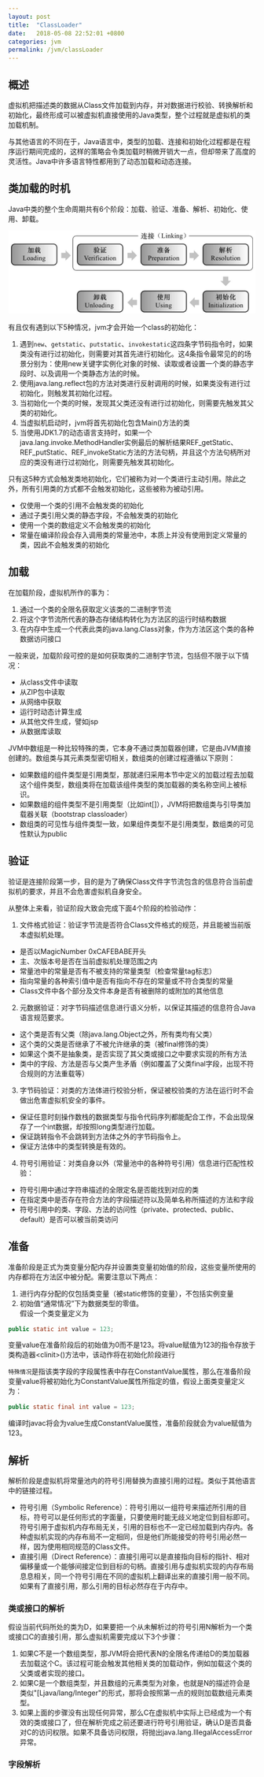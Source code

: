 ```yaml
---
layout: post
title:  "ClassLoader"
date:   2018-05-08 22:52:01 +0800
categories: jvm
permalink: /jvm/classLoader
---
```


## 概述
虚拟机把描述类的数据从Class文件加载到内存，并对数据进行校验、转换解析和初始化，最终形成可以被虚拟机直接使用的Java类型，整个过程就是虚拟机的类加载机制。

与其他语言的不同在于，Java语言中，类型的加载、连接和初始化过程都是在程序运行期间完成的，这样的策略会令类加载时稍微开销大一点，但却带来了高度的灵活性。Java中许多语言特性都用到了动态加载和动态连接。

## 类加载的时机
Java中类的整个生命周期共有6个阶段：加载、验证、准备、解析、初始化、使用、卸载。

![class-life](../resources/img/class-life.png)

有且仅有遇到以下5种情况，jvm才会开始一个class的初始化：

1. 遇到`new`、`getstatic`、`putstatic`、`invokestatic`这四条字节码指令时，如果类没有进行过初始化，则需要对其首先进行初始化。这4条指令最常见的的场景分别为：使用new关键字实例化对象的时候、读取或者设置一个类的静态字段时、以及调用一个类静态方法的时候。
2. 使用java.lang.reflect包的方法对类进行反射调用的时候，如果类没有进行过初始化，则触发其初始化过程。
3. 当初始化一个类的时候，发现其父类还没有进行过初始化，则需要先触发其父类的初始化。
4. 当虚拟机启动时，jvm将首先初始化包含Main()方法的类
5. 当使用JDK1.7的动态语言支持时，如果一个java.lang.invoke.MethodHandler实例最后的解析结果REF\_getStatic、REF\_putStatic、REF\_invokeStatic方法的方法句柄，并且这个方法句柄所对应的类没有进行过初始化，则需要先触发其初始化。

只有这5种方式会触发类地初始化，它们被称为对一个类进行主动引用。除此之外，所有引用类的方式都不会触发初始化，这些被称为被动引用。

 * 仅使用一个类的引用不会触发类的初始化
 * 通过子类引用父类的静态字段，不会触发类的初始化
 * 使用一个类的数组定义不会触发类的初始化
 * 常量在编译阶段会存入调用类的常量池中，本质上并没有使用到定义常量的类，因此不会触发类的初始化

## 加载
在加载阶段，虚拟机所作的事为：

1. 通过一个类的全限名获取定义该类的二进制字节流
2. 将这个字节流所代表的静态存储结构转化为方法区的运行时结构数据
3. 在内存中生成一个代表此类的java.lang.Class对象，作为方法区这个类的各种数据访问接口

一般来说，加载阶段可控的是如何获取类的二进制字节流，包括但不限于以下情况：

* 从class文件中读取
* 从ZIP包中读取
* 从网络中获取
* 运行时动态计算生成
* 从其他文件生成，譬如jsp
* 从数据库读取

JVM中数组是一种比较特殊的类，它本身不通过类加载器创建，它是由JVM直接创建的。数组类与其元素类型密切相关，数组类的创建过程遵循以下原则：

* 如果数组的组件类型是引用类型，那就递归采用本节中定义的加载过程去加载这个组件类型，数组类将在加载该组件类型的类加载器的类名称空间上被标识。
* 如果数组的组件类型不是引用类型（比如int[]），JVM将把数组类与引导类加载器关联（bootstrap classloader）
* 数组类的可见性与组件类型一致，如果组件类型不是引用类型，数组类的可见性默认为public

## 验证
验证是连接阶段第一步，目的是为了确保Class文件字节流包含的信息符合当前虚拟机的要求，并且不会危害虚拟机自身安全。

从整体上来看，验证阶段大致会完成下面4个阶段的检验动作：

1. 文件格式验证：验证字节流是否符合Class文件格式的规范，并且能被当前版本虚拟机处理。
 * 是否以MagicNumber 0xCAFEBABE开头
 * 主、次版本号是否在当前虚拟机处理范围之内
 * 常量池中的常量是否有不被支持的常量类型（检查常量tag标志）
 * 指向常量的各种索引值中是否有指向不存在的常量或不符合类型的常量
 * Class文件中各个部分及文件本身是否有被删除的或附加的其他信息

2. 元数据验证：对字节码描述信息进行语义分析，以保证其描述的信息符合Java语言规范要求。
 * 这个类是否有父类（除java.lang.Object之外，所有类均有父类）
 * 这个类的父类是否继承了不被允许继承的类（被final修饰的类）
 * 如果这个类不是抽象类，是否实现了其父类或接口之中要求实现的所有方法
 * 类中的字段、方法是否与父类产生矛盾（例如覆盖了父类final字段，出现不符合规则的方法重载等）
 
3. 字节码验证：对类的方法体进行校验分析，保证被校验类的方法在运行时不会做出危害虚拟机安全的事件。
 * 保证任意时刻操作数栈的数据类型与指令代码序列都能配合工作，不会出现保存了一个int数据，却按照long类型进行加载。
 * 保证跳转指令不会跳转到方法体之外的字节码指令上。
 * 保证方法体中的类型转换是有效的。    

4. 符号引用验证：对类自身以外（常量池中的各种符号引用）信息进行匹配性校验：
 * 符号引用中通过字符串描述的全限定名是否能找到对应的类
 * 在指定类中是否存在符合方法的字段描述符以及简单名称所描述的方法和字段
 * 符号引用中的类、字段、方法的访问性（private、protected、public、default）是否可以被当前类访问

## 准备
准备阶段是正式为类变量分配内存并设置类变量初始值的阶段，这些变量所使用的内存都将在方法区中被分配。需要注意以下两点：
1. 进行内存分配的仅包括类变量（被static修饰的变量），不包括实例变量
2. 初始值“通常情况”下为数据类型的零值。    
假设一个类变量定义为
```java
public static int value = 123;
```
变量value在准备阶段后的初始值为0而不是123。将value赋值为123的指令存放于类构造器&lt;clinit&gt;()方法中，该动作将在初始化阶段进行

`特殊情况`是指该类字段的字段属性表中存在ConstantValue属性，那么在准备阶段变量value将被初始化为ConstantValue属性所指定的值，假设上面类变量定义为：
```java
public static final int value = 123;
```
编译时javac将会为value生成ConstantValue属性，准备阶段就会为value赋值为123。

## 解析
解析阶段是虚拟机将常量池内的符号引用替换为直接引用的过程。类似于其他语言中的链接过程。

* 符号引用（Symbolic Reference）：符号引用以一组符号来描述所引用的目标，符号可以是任何形式的字面量，只要使用时能无歧义地定位到目标即可。符号引用于虚拟机内存布局无关，引用的目标也不一定已经加载到内存内。各种虚拟机实现的内存布局不一定相同，但是他们所能接受的符号引用必然一样，因为使用相同规范的Class文件。
* 直接引用（Direct Reference）：直接引用可以是直接指向目标的指针、相对偏移量或一个能够间接定位到目标的句柄。直接引用与虚拟机实现的内存布局息息相关，同一个符号引用在不同的虚拟机上翻译出来的直接引用一般不同。如果有了直接引用，那么引用的目标必然存在于内存中。

### 类或接口的解析
假设当前代码所处的类为D，如果要把一个从未解析过的符号引用N解析为一个类或接口C的直接引用，那么虚拟机需要完成以下3个步骤：

1. 如果C不是一个数组类型，那JVM将会把代表N的全限名传递给D的类加载器去加载这个C。该过程可能会触发其他相关类的加载动作，例如加载这个类的父类或者实现的接口。
2. 如果C是一个数组类型，并且数组的元素类型为对象，也就是N的描述符会是类似"[Ljava/lang/Integer"的形式，那将会按照第一点的规则加载数组元素类型。
3. 如果上面的步骤没有出现任何异常，那么C在虚拟机中实际上已经成为一个有效的类或接口了，但在解析完成之前还要进行符号引用验证，确认D是否具备对C的访问权限。如果不具备访问权限，将抛出java.lang.IllegalAccessError异常。

### 字段解析